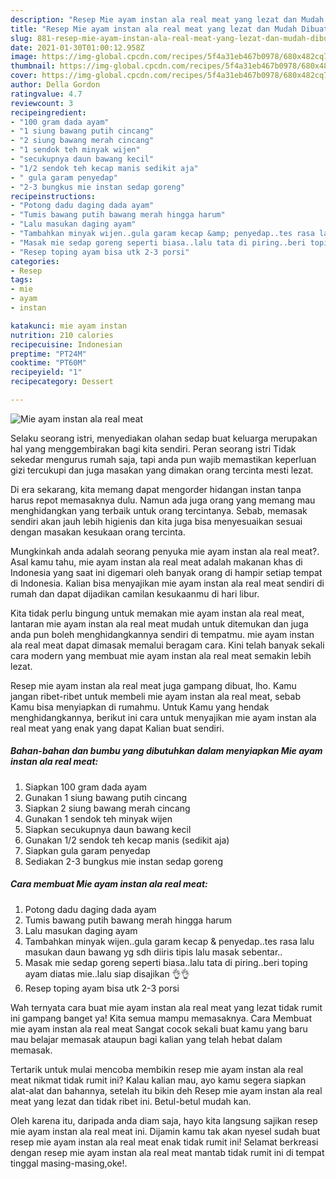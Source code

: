 ```yaml
---
description: "Resep Mie ayam instan ala real meat yang lezat dan Mudah Dibuat"
title: "Resep Mie ayam instan ala real meat yang lezat dan Mudah Dibuat"
slug: 881-resep-mie-ayam-instan-ala-real-meat-yang-lezat-dan-mudah-dibuat
date: 2021-01-30T01:00:12.958Z
image: https://img-global.cpcdn.com/recipes/5f4a31eb467b0978/680x482cq70/mie-ayam-instan-ala-real-meat-foto-resep-utama.jpg
thumbnail: https://img-global.cpcdn.com/recipes/5f4a31eb467b0978/680x482cq70/mie-ayam-instan-ala-real-meat-foto-resep-utama.jpg
cover: https://img-global.cpcdn.com/recipes/5f4a31eb467b0978/680x482cq70/mie-ayam-instan-ala-real-meat-foto-resep-utama.jpg
author: Della Gordon
ratingvalue: 4.7
reviewcount: 3
recipeingredient:
- "100 gram dada ayam"
- "1 siung bawang putih cincang"
- "2 siung bawang merah cincang"
- "1 sendok teh minyak wijen"
- "secukupnya daun bawang kecil"
- "1/2 sendok teh kecap manis sedikit aja"
- " gula garam penyedap"
- "2-3 bungkus mie instan sedap goreng"
recipeinstructions:
- "Potong dadu daging dada ayam"
- "Tumis bawang putih bawang merah hingga harum"
- "Lalu masukan daging ayam"
- "Tambahkan minyak wijen..gula garam kecap &amp; penyedap..tes rasa lalu masukan daun bawang yg sdh diiris tipis lalu masak sebentar.."
- "Masak mie sedap goreng seperti biasa..lalu tata di piring..beri toping ayam diatas mie..lalu siap disajikan 👌👌"
- "Resep toping ayam bisa utk 2-3 porsi"
categories:
- Resep
tags:
- mie
- ayam
- instan

katakunci: mie ayam instan 
nutrition: 210 calories
recipecuisine: Indonesian
preptime: "PT24M"
cooktime: "PT60M"
recipeyield: "1"
recipecategory: Dessert

---
```



![Mie ayam instan ala real meat](https://img-global.cpcdn.com/recipes/5f4a31eb467b0978/680x482cq70/mie-ayam-instan-ala-real-meat-foto-resep-utama.jpg)

Selaku seorang istri, menyediakan olahan sedap buat keluarga merupakan hal yang menggembirakan bagi kita sendiri. Peran seorang istri Tidak sekedar mengurus rumah saja, tapi anda pun wajib memastikan keperluan gizi tercukupi dan juga masakan yang dimakan orang tercinta mesti lezat.

Di era  sekarang, kita memang dapat mengorder hidangan instan tanpa harus repot memasaknya dulu. Namun ada juga orang yang memang mau menghidangkan yang terbaik untuk orang tercintanya. Sebab, memasak sendiri akan jauh lebih higienis dan kita juga bisa menyesuaikan sesuai dengan masakan kesukaan orang tercinta. 



Mungkinkah anda adalah seorang penyuka mie ayam instan ala real meat?. Asal kamu tahu, mie ayam instan ala real meat adalah makanan khas di Indonesia yang saat ini digemari oleh banyak orang di hampir setiap tempat di Indonesia. Kalian bisa menyajikan mie ayam instan ala real meat sendiri di rumah dan dapat dijadikan camilan kesukaanmu di hari libur.

Kita tidak perlu bingung untuk memakan mie ayam instan ala real meat, lantaran mie ayam instan ala real meat mudah untuk ditemukan dan juga anda pun boleh menghidangkannya sendiri di tempatmu. mie ayam instan ala real meat dapat dimasak memalui beragam cara. Kini telah banyak sekali cara modern yang membuat mie ayam instan ala real meat semakin lebih lezat.

Resep mie ayam instan ala real meat juga gampang dibuat, lho. Kamu jangan ribet-ribet untuk membeli mie ayam instan ala real meat, sebab Kamu bisa menyiapkan di rumahmu. Untuk Kamu yang hendak menghidangkannya, berikut ini cara untuk menyajikan mie ayam instan ala real meat yang enak yang dapat Kalian buat sendiri.

<!--inarticleads1-->

##### Bahan-bahan dan bumbu yang dibutuhkan dalam menyiapkan Mie ayam instan ala real meat:

1. Siapkan 100 gram dada ayam
1. Gunakan 1 siung bawang putih cincang
1. Siapkan 2 siung bawang merah cincang
1. Gunakan 1 sendok teh minyak wijen
1. Siapkan secukupnya daun bawang kecil
1. Gunakan 1/2 sendok teh kecap manis (sedikit aja)
1. Siapkan  gula garam penyedap
1. Sediakan 2-3 bungkus mie instan sedap goreng




<!--inarticleads2-->

##### Cara membuat Mie ayam instan ala real meat:

1. Potong dadu daging dada ayam
1. Tumis bawang putih bawang merah hingga harum
1. Lalu masukan daging ayam
1. Tambahkan minyak wijen..gula garam kecap &amp; penyedap..tes rasa lalu masukan daun bawang yg sdh diiris tipis lalu masak sebentar..
1. Masak mie sedap goreng seperti biasa..lalu tata di piring..beri toping ayam diatas mie..lalu siap disajikan 👌👌
1. Resep toping ayam bisa utk 2-3 porsi




Wah ternyata cara buat mie ayam instan ala real meat yang lezat tidak rumit ini gampang banget ya! Kita semua mampu memasaknya. Cara Membuat mie ayam instan ala real meat Sangat cocok sekali buat kamu yang baru mau belajar memasak ataupun bagi kalian yang telah hebat dalam memasak.

Tertarik untuk mulai mencoba membikin resep mie ayam instan ala real meat nikmat tidak rumit ini? Kalau kalian mau, ayo kamu segera siapkan alat-alat dan bahannya, setelah itu bikin deh Resep mie ayam instan ala real meat yang lezat dan tidak ribet ini. Betul-betul mudah kan. 

Oleh karena itu, daripada anda diam saja, hayo kita langsung sajikan resep mie ayam instan ala real meat ini. Dijamin kamu tak akan nyesel sudah buat resep mie ayam instan ala real meat enak tidak rumit ini! Selamat berkreasi dengan resep mie ayam instan ala real meat mantab tidak rumit ini di tempat tinggal masing-masing,oke!.

